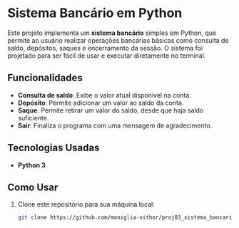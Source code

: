 # Sistema Bancário em Python

Este projeto implementa um **sistema bancário** simples em Python, que permite ao usuário realizar operações bancárias básicas como consulta de saldo, depósitos, saques e encerramento da sessão. O sistema foi projetado para ser fácil de usar e executar diretamente no terminal.

##  Funcionalidades

- **Consulta de saldo**: Exibe o valor atual disponível na conta.
- **Depósito**: Permite adicionar um valor ao saldo da conta.
- **Saque**: Permite retirar um valor do saldo, desde que haja saldo suficiente.
- **Sair**: Finaliza o programa com uma mensagem de agradecimento.

##  Tecnologias Usadas

- **Python 3**

##  Como Usar

1. Clone este repositório para sua máquina local:

   ```bash
   git clone https://github.com/maniglia-vithor/proj03_sistema_bancario.git
